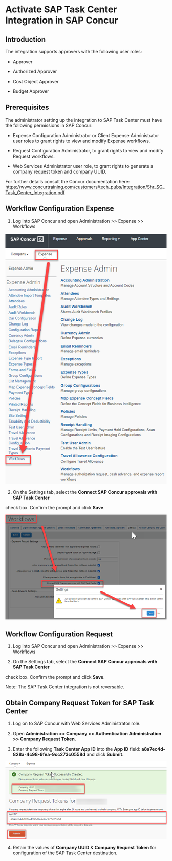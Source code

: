 # Activate SAP Task Center Integration in SAP Concur

## Introduction

The integration supports approvers with the following user roles:

-   Approver

-   Authorized Approver

-   Cost Object Approver

-   Budget Approver

## Prerequisites

The administrator setting up the integration to SAP Task Center must
have the following permissions in SAP Concur:

-   Expense Configuration Administrator or Client Expense Administrator
    user roles to grant rights to view and modify Expense workflows.

-   Request Configuration Administrator, to grant rights to view and
    modify Request workflows.

-   Web Services Administrator user role, to grant rights to generate a
    company request token and company UUID.

For further details consult the Concur documentation here:
<https://www.concurtraining.com/customers/tech_pubs/Integration/Shr_SG_Task_Center_Integration.pdf>

## Workflow Configuration Expense

1.  Log into SAP Concur and open Administration \>\> Expense \>\>
    Workflows

![concur_configuration_1](images/concur_configuration_1.png)

2.  On the Settings tab, select the **Connect SAP Concur approvals with
    SAP Task Center**

check box. Confirm the prompt and click **Save**.

![concur_configuration_2](images/concur_configuration_2.png)

## Workflow Configuration Request

1.  Log into SAP Concur and open Administration \>\> Expense \>\>
    Workflows

2.  On the Settings tab, select the **Connect SAP Concur approvals with
    SAP Task Center**

check box. Confirm the prompt and click **Save**.

Note: The SAP Task Center integration is not reversable.

## Obtain Company Request Token for SAP Task Center

1.  Log on to SAP Concur with Web Services Administrator role.

2.  Open **Administration \>\> Company \>\> Authentication
    Administration \>\> Company Request Token**.

3.  Enter the following **Task Center App ID** into the **App ID**
    field: **a8a7ec4d-828a-4c98-9fea-9cc273c0558d** and click
    **Submit.**

![concur_configuration_3](images/concur_configuration_3.png)

4.  Retain the values of **Company UUID** & **Company Request Token**
    for configuration of the SAP Task Center destination.
